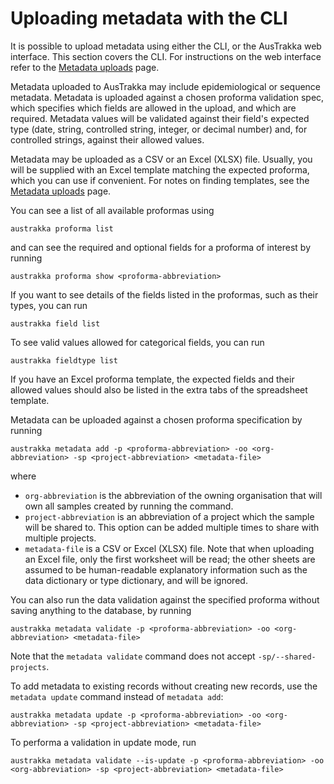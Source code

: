 
# Uploading metadata with the CLI

It is possible to upload metadata using either the CLI, or the AusTrakka web interface. 
This section covers the CLI. For instructions on the web interface refer to the 
[Metadata uploads](/Web-Interface/Uploads/metadata-uploads.md) page.

Metadata uploaded to AusTrakka may include epidemiological or sequence metadata. 
Metadata is uploaded against a chosen proforma validation spec, which specifies which fields are
allowed in the upload, and which are required. Metadata values will be validated against their field's 
expected type (date, string, controlled string, integer, or decimal number) and, for controlled strings, 
against their allowed values.

Metadata may be uploaded as a CSV or an Excel (XLSX) file. Usually, you will be supplied with an Excel 
template matching the expected proforma, which you can use if convenient. For notes on finding templates,
see the [Metadata uploads](/Web-Interface/Uploads/metadata-uploads.md#finding-the-right-proforma) page.

You can see a list of all available proformas using 
```
austrakka proforma list
```
and can see the required and optional fields for a proforma of interest by running 
```
austrakka proforma show <proforma-abbreviation>
```

If you want to see details of the fields listed in the proformas, such as their types, you can run 
```
austrakka field list
```

To see valid values allowed for categorical fields, you can run 
```
austrakka fieldtype list
```

If you have an Excel proforma template, the expected fields and their allowed 
values should also be listed in the extra tabs of the spreadsheet template.

Metadata can be uploaded against a chosen proforma specification by running
```
austrakka metadata add -p <proforma-abbreviation> -oo <org-abbreviation> -sp <project-abbreviation> <metadata-file>
```
where 

- `org-abbreviation` is the abbreviation of the owning organisation that will own all samples created by running the command.
- `project-abbreviation` is an abbreviation of a project which the sample will be shared to. 
 This option can be added multiple times to share with multiple projects.
- `metadata-file` is a CSV or Excel (XLSX) file. Note that when uploading an Excel file, only
the first worksheet will be read; the other sheets are assumed to be human-readable explanatory information
such as the data dictionary or type dictionary, and will be ignored.

You can also run the data validation against the specified proforma without saving anything to the database, 
by running
```
austrakka metadata validate -p <proforma-abbreviation> -oo <org-abbreviation> <metadata-file>
```

Note that the `metadata validate` command does not accept `-sp/--shared-projects`.

To add metadata to existing records without creating new records, use the `metadata update` command instead of `metadata add`:
```
austrakka metadata update -p <proforma-abbreviation> -oo <org-abbreviation> -sp <project-abbreviation> <metadata-file>
```

To performa a validation in update mode, run 
```
austrakka metadata validate --is-update -p <proforma-abbreviation> -oo <org-abbreviation> -sp <project-abbreviation> <metadata-file>
```

